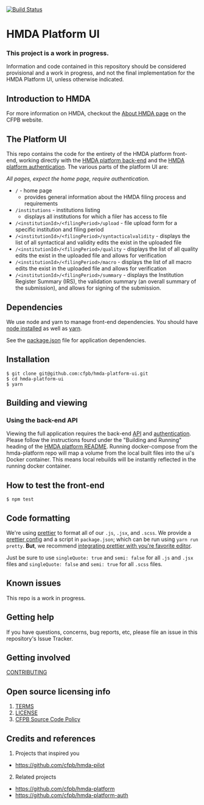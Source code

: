 [![Build Status](https://travis-ci.org/cfpb/hmda-platform-ui.svg?branch=master)](https://travis-ci.org/cfpb/hmda-platform-ui)

# HMDA Platform UI

### This project is a work in progress.

Information and code contained in this repository should be considered provisional and a work in progress, and not the final implementation for the HMDA Platform UI, unless otherwise indicated.

## Introduction to HMDA

For more information on HMDA, checkout the [About HMDA page](http://www.consumerfinance.gov/data-research/hmda/learn-more) on the CFPB website.

## The Platform UI

This repo contains the code for the entirety of the HMDA platform front-end, working directly with the [HMDA platform back-end](https://github.com/cfpb/hmda-platform) and the [HMDA platform authentication](https://github.com/cfpb/hmda-platform). The various parts of the platform UI are:

_All pages, expect the home page, require authentication._

- `/` - home page
  - provides general information about the HMDA filing process and requirements
- `/institutions` - institutions listing
  - displays all institutions for which a filer has access to file
- `/<institutionId>/<filingPeriod>/upload` - file upload form for a specific institution and filing period
- `/<institutionId>/<filingPeriod>/syntacticalvalidity` - displays the list of all syntactical and validity edits the exist in the uploaded file
- `/<institutionId>/<filingPeriod>/quality` - displays the list of all quality edits the exist in the uploaded file and allows for verification
- `/<institutionId>/<filingPeriod>/macro` - displays the list of all macro edits the exist in the uploaded file and allows for verification
- `/<institutionId>/<filingPeriod>/summary` - displays the Institution Register Summary (IRS), the validation summary (an overall summary of the submission), and allows for signing of the submission.

## Dependencies

We use node and yarn to manage front-end dependencies. You should have [node installed](https://nodejs.org/en/) as well as [yarn](https://yarnpkg.com/lang/en/docs/install/).

See the [package.json](https://github.com/cfpb/hmda-platform-ui/blob/master/package.json) file for application dependencies.

## Installation

``` shell
$ git clone git@github.com:cfpb/hmda-platform-ui.git
$ cd hmda-platform-ui
$ yarn
```

## Building and viewing

### Using the back-end API

Viewing the full application requires the back-end [API](https://github.com/cfpb/hmda-platform) and [authentication](https://github.com/cfpb/hmda-platform-auth). Please follow the instructions found under the "Building and Running" heading of the [HMDA platform README](https://github.com/cfpb/hmda-platform#to-run-the-entire-platform).
Running docker-compose from the hmda-platform repo will map a volume from the local built files into the ui's Docker container. This means local rebuilds will be instantly reflected in the running docker container.

## How to test the front-end

```shell
$ npm test
```

## Code formatting

We're using [prettier](https://github.com/prettier/prettier) to format all of our `.js`, `.jsx`, and `.scss`. We provide a [prettier config](.prettierrc) and a script in `package.json`; which can be run using `yarn run pretty`. __But__, we recommend [integrating prettier with you're favorite editor](https://github.com/prettier/prettier#editor-integration).

Just be sure to use `singleQuote: true` and `semi: false` for all `.js` and `.jsx` files and `singleQuote: false` and `semi: true` for all `.scss` files.

## Known issues

This repo is a work in progress.

## Getting help

If you have questions, concerns, bug reports, etc, please file an issue in this repository's Issue Tracker.

## Getting involved

[CONTRIBUTING](CONTRIBUTING.md)

## Open source licensing info
1. [TERMS](TERMS.md)
2. [LICENSE](LICENSE)
3. [CFPB Source Code Policy](https://github.com/cfpb/source-code-policy/)

## Credits and references

1. Projects that inspired you
  - https://github.com/cfpb/hmda-pilot
2. Related projects
  - https://github.com/cfpb/hmda-platform
  - https://github.com/cfpb/hmda-platform-auth
